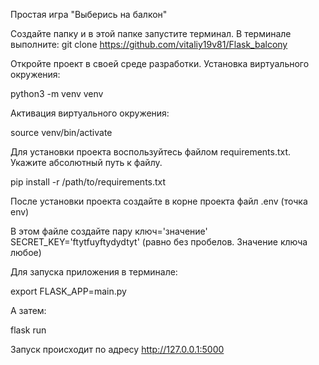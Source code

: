Простая игра "Выберись на балкон"

Создайте папку и в этой папке запустите терминал.
В терминале выполните:
git clone https://github.com/vitaliy19v81/Flask_balcony

Откройте проект в своей среде разработки.
Установка виртуального окружения:

python3 -m venv venv

Активация виртуального окружения:

source venv/bin/activate

Для установки проекта воспользуйтесь файлом requirements.txt.
Укажите абсолютный путь к файлу.

pip install -r /path/to/requirements.txt

После установки проекта создайте в корне проекта файл .env
(точка env)

В этом файле создайте пару ключ='значение'
SECRET_KEY='ftytfuyftydydtyt'
(равно без пробелов. Значение ключа любое)

Для запуска приложения в терминале:

export FLASK_APP=main.py

А затем:

flask run

Запуск происходит по адресу
http://127.0.0.1:5000